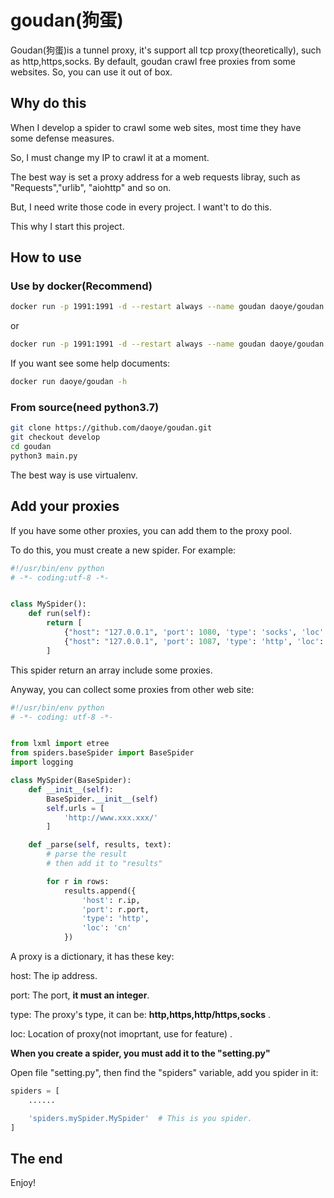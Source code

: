 # goudan(狗蛋)

Goudan(狗蛋)is a tunnel proxy, it's support all tcp proxy(theoretically), such as http,https,socks.
By default, goudan crawl free proxies from some websites. So, you can use it out of box.

## Why do this

When I develop a spider to crawl some web sites, most time they have some defense measures.

So, I must change my IP to crawl it at a moment.

The best way is set a proxy address for a web requests libray, such as "Requests","urlib", "aiohttp" and so on.

But, I need write those code in every project. I want't to do this.

This why I start this project.

## How to use

### Use by docker(Recommend)

```bash
docker run -p 1991:1991 -d --restart always --name goudan daoye/goudan
```

or

```bash
docker run -p 1991:1991 -d --restart always --name goudan daoye/goudan --log_level 10 -r 10 -i 60 -t socks
```

If you want see some help documents:

```bash
docker run daoye/goudan -h
```

### From source(need python3.7)

```bash
git clone https://github.com/daoye/goudan.git
git checkout develop
cd goudan
python3 main.py
```

The best way is use virtualenv.

## Add your proxies

If you have some other proxies, you can add them  to the proxy pool.

To do this, you must create a new spider. For example:

```python
#!/usr/bin/env python
# -*- coding:utf-8 -*-


class MySpider():
    def run(self):
        return [
            {"host": "127.0.0.1", 'port': 1080, 'type': 'socks', 'loc': 'jp'},
            {"host": "127.0.0.1", 'port': 1087, 'type': 'http', 'loc': 'jp'}
        ]
```

This spider return an array include some proxies.

Anyway, you can collect some proxies from other web site:

```python
#!/usr/bin/env python
# -*- coding: utf-8 -*-


from lxml import etree
from spiders.baseSpider import BaseSpider
import logging

class MySpider(BaseSpider):
    def __init__(self):
        BaseSpider.__init__(self)
        self.urls = [
            'http://www.xxx.xxx/'
        ]

    def _parse(self, results, text):
        # parse the result
        # then add it to "results"

        for r in rows:
            results.append({
                'host': r.ip,
                'port': r.port,
                'type': 'http',
                'loc': 'cn'
            })
```

A proxy is a dictionary, it has these key:

host: The ip address.

port: The port, __it must an integer__.

type: The proxy's type, it can be: __http,https,http/https,socks__ .

loc:   Location of proxy(not imoprtant, use for feature) .

__When you create a spider, you must add it to the "setting.py"__

Open file "setting.py",  then find the "spiders" variable, add you spider in it:

```python
spiders = [
    ......

    'spiders.mySpider.MySpider'  # This is you spider.
]
```

## The end

Enjoy!